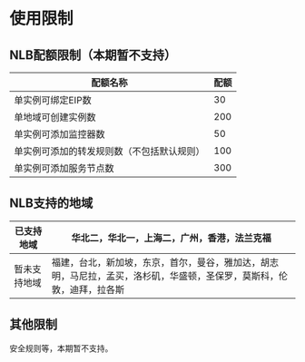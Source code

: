# 使用限制

## NLB配额限制（本期暂不支持）

| **配额名称**                               | **配额** |
| ------------------------------------------ | -------- |
| 单实例可绑定EIP数                          | 30       |
| 单地域可创建实例数                         | 200      |
| 单实例可添加监控器数                       | 50       |
| 单实例可添加的转发规则数（不包括默认规则） | 100      |
| 单实例可添加服务节点数                     | 300      |



## NLB支持的地域

| 已支持地域   | 华北二，华北一，上海二，广州，香港，法兰克福                 |
| ------------ | ------------------------------------------------------------ |
| 暂未支持地域 | 福建，台北，新加坡，东京，首尔，曼谷，雅加达，胡志明，马尼拉，孟买，洛杉矶，华盛顿，圣保罗，莫斯科，伦敦，迪拜，拉各斯 |

## 其他限制

安全规则等，本期暂不支持。
